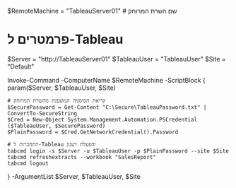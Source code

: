 $RemoteMachine = "TableauServer01"    # שם השרת המרוחק

# פרמטרים ל-Tableau
$Server = "http://TableauServer01"
$TableauUser = "TableauUser"
$Site = "Default"

Invoke-Command -ComputerName $RemoteMachine -ScriptBlock {
    param($Server, $TableauUser, $Site)

    # קריאת הסיסמה המוצפנת מהשרת המרוחק
    $SecurePassword = Get-Content "C:\Secure\TableauPassword.txt" | ConvertTo-SecureString
    $Cred = New-Object System.Management.Automation.PSCredential ($TableauUser, $SecurePassword)
    $PlainPassword = $Cred.GetNetworkCredential().Password

    # התחברות ל-Tableau והפעלת רענון
    tabcmd login -s $Server -u $TableauUser -p $PlainPassword --site $Site
    tabcmd refreshextracts --workbook "SalesReport"
    tabcmd logout
} -ArgumentList $Server, $TableauUser, $Site
